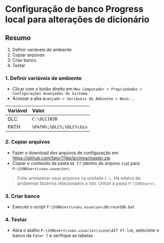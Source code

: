 # Configuração de banco Progress local para alterações de dicionário

## Resumo

1. Definir variáveis de ambiente
2. Copiar arquivos
3. Criar banco
4. Testar

### 1. Definir variáveis de ambiente

- Clicar com o botão direito em `Meu Computador > Propriedades > Configurações Avançadas do Sistema`
- Acessar a aba `Avançado > Variáveis de Ambiente > Novo...`

|Variável |Valor                   |
|:--------|:-----------------------|
|DLC      |`C:\DLC102B            `|
|PATH     |`%PATH%;%DLC%;%DLC%\bin`|

### 2. Copiar arquivos

- Fazer o download dos arquivos de configuração em https://github.com/fator7/tke/archive/master.zip
- Copiar o conteúdo da pasta `OE F7` (dentro do arquivo `zip`) para `P:\SVNUsers\<seu.usuario>\`

> Evite armazenar seus arquivos na unidade `C:\`. Há relatos de problemas bizarros relacionados a isto. Utilize a pasta `P:\SVNUsers\`.

### 3. Criar banco
- Execute o script `P:\SVNUsers\<seu.usuario>\db\resetDB.bat`

### 4. Testar
- Abra o atalho `P:\SVNUsers\<seu.usuario>\icone\AIT F7.lnk`, selecione o banco da `Fator 7` e verifique as tabelas

